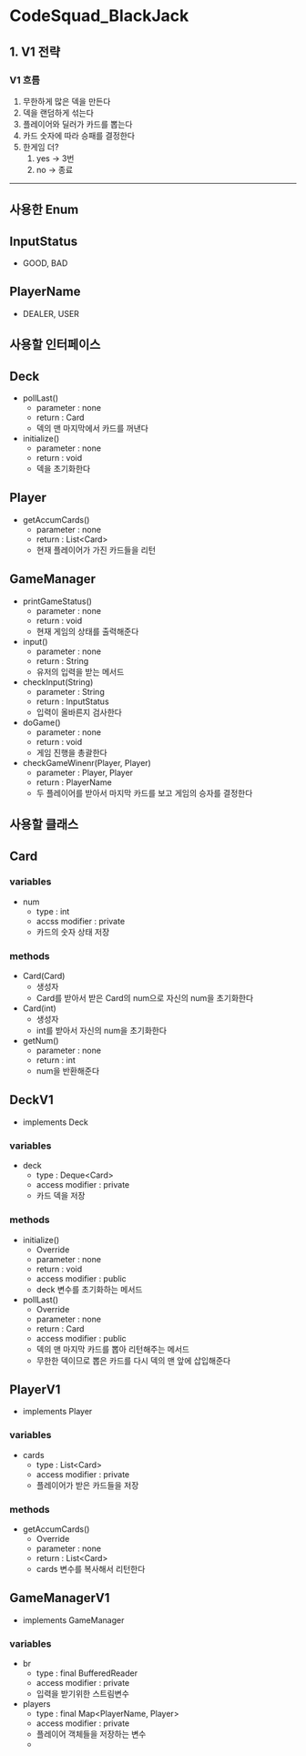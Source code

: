 # CodeSquad_BlackJack

## 1. V1 전략
### V1 흐름
1. 무한하게 많은 덱을 만든다
2. 덱을 랜덤하게 섞는다
3. 플레이어와 딜러가 카드를 뽑는다
4. 카드 숫자에 따라 승패를 결정한다
5. 한게임 더?
   1. yes -> 3번
   2. no -> 종료


--- 
## 사용한 Enum
## InputStatus
- GOOD, BAD

## PlayerName
- DEALER, USER

## 사용할 인터페이스
  
## Deck
- pollLast()
  - parameter : none
  - return : Card
  - 덱의 맨 마지막에서 카드를 꺼낸다
- initialize()
  - parameter : none
  - return : void
  - 덱을 초기화한다

## Player
- getAccumCards()
  - parameter : none
  - return : List\<Card>
  - 현재 플레이어가 가진 카드들을 리턴

## GameManager
- printGameStatus()
  - parameter : none
  - return : void
  - 현재 게임의 상태를 출력해준다
- input()
  - parameter : none
  - return : String
  - 유저의 입력을 받는 메서드
- checkInput(String)
  - parameter : String
  - return : InputStatus
  - 입력이 올바른지 검사한다
- doGame()
  - parameter : none
  - return : void
  - 게임 진행을 총괄한다
- checkGameWinenr(Player, Player)
  - parameter : Player, Player
  - return : PlayerName
  - 두 플레이어를 받아서 마지막 카드를 보고 게임의 승자를 결정한다

## 사용할 클래스

## Card
### variables
- num
  - type : int
  - accss modifier : private
  - 카드의 숫자 상태 저장

### methods
- Card(Card)
  - 생성자
  - Card를 받아서 받은 Card의 num으로 자신의 num을 초기화한다
- Card(int)
  - 생성자
  - int를 받아서 자신의 num을 초기화한다
- getNum()
  - parameter : none
  - return : int
  - num을 반환해준다

## DeckV1
- implements Deck
### variables
- deck
  - type : Deque\<Card>
  - access modifier : private
  - 카드 덱을 저장

### methods
- initialize()
  - Override
  - parameter : none
  - return : void
  - access modifier : public
  - deck 변수를 초기화하는 메서드
- pollLast()
  - Override
  - parameter : none
  - return : Card
  - access modifier : public
  - 덱의 맨 마지막 카드를 뽑아 리턴해주는 메서드
  - 무한한 덱이므로 뽑은 카드를 다시 덱의 맨 앞에 삽입해준다

## PlayerV1
- implements Player
### variables
- cards
  - type : List\<Card>
  - access modifier : private
  - 플레이어가 받은 카드들을 저장

### methods
- getAccumCards()
  - Override
  - parameter : none
  - return : List\<Card>
  - cards 변수를 복사해서 리턴한다 
  
## GameManagerV1
- implements GameManager
### variables
- br
  - type : final BufferedReader
  - access modifier : private
  - 입력을 받기위한 스트림변수
- players
  - type : final Map\<PlayerName, Player>
  - access modifier : private
  - 플레이어 객체들을 저장하는 변수
  - 